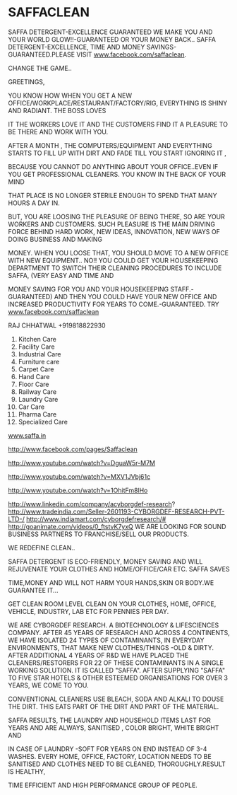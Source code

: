 # SAFFACLEAN
SAFFA DETERGENT-EXCELLENCE GUARANTEED
WE MAKE YOU AND YOUR WORLD GLOW!!-GUARANTEED OR YOUR MONEY BACK..
SAFFA DETERGENT-EXCELLENCE, TIME AND MONEY SAVINGS-GUARANTEED.PLEASE VISIT www.facebook.com/saffaclean.

CHANGE THE GAME..

GREETINGS,

YOU KNOW HOW WHEN YOU GET A NEW OFFICE/WORKPLACE/RESTAURANT/FACTORY/RIG, EVERYTHING IS SHINY AND RADIANT. THE BOSS LOVES 

IT THE WORKERS LOVE IT AND THE CUSTOMERS FIND IT A PLEASURE TO BE THERE AND WORK WITH YOU.

AFTER A MONTH , THE COMPUTERS/EQUIPMENT AND EVERYTHING STARTS TO FILL UP WITH DIRT AND FADE TILL YOU START IGNORING IT , 

BECAUSE YOU CANNOT DO ANYTHING ABOUT YOUR OFFICE..EVEN IF YOU GET PROFESSIONAL CLEANERS. YOU KNOW IN THE BACK OF YOUR MIND 

THAT PLACE IS NO LONGER STERILE ENOUGH TO SPEND THAT MANY HOURS A DAY IN.

BUT, YOU ARE LOOSING THE PLEASURE OF BEING THERE, SO ARE YOUR WORKERS AND CUSTOMERS. 
SUCH PLEASURE IS THE MAIN DRIVING FORCE BEHIND HARD WORK, NEW IDEAS, INNOVATION, NEW WAYS OF DOING BUSINESS AND MAKING 

MONEY.
WHEN YOU LOOSE THAT, YOU SHOULD MOVE TO A NEW OFFICE WITH NEW EQUIPMENT.. NO!!
YOU COULD GET YOUR HOUSEKEEPING DEPARTMENT TO SWITCH THEIR CLEANING PROCEDURES TO INCLUDE SAFFA, (VERY EASY AND TIME AND 

MONEY SAVING FOR YOU AND YOUR HOUSEKEEPING STAFF.-GUARANTEED)
AND THEN YOU COULD HAVE YOUR NEW OFFICE AND INCREASED PRODUCTIVITY FOR YEARS TO COME.-GUARANTEED.
TRY www.facebook.com/saffaclean

RAJ CHHATWAL
+919818822930 

1. Kitchen Care 
2. Facility Care 
3. Industrial Care 
4. Furniture care
5. Carpet Care 
6. Hand Care 
7. Floor Care 
8. Railway Care 
9. Laundry Care 
10. Car Care
11. Pharma Care
12. Specialized Care

www.saffa.in

http://www.facebook.com/pages/Saffaclean

http://www.youtube.com/watch?v=DguaW5r-M7M

http://www.youtube.com/watch?v=MXV1JVbj61c

http://www.youtube.com/watch?v=1OhitFm8lHo



http://www.linkedin.com/company/acyborgdef-research? 
http://www.tradeindia.com/Seller-2601193-CYBORGDEF-RESEARCH-PVT-LTD-/
http://www.indiamart.com/cyborgdefresearch/#
http://goanimate.com/videos/0_ftstvK7yxQ
WE ARE LOOKING FOR SOUND BUSINESS PARTNERS TO FRANCHISE/SELL OUR PRODUCTS.


WE REDEFINE CLEAN.. 

SAFFA DETERGENT IS ECO-FRIENDLY, MONEY SAVING AND WILL REJUVENATE YOUR CLOTHES AND HOME/OFFICE/CAR ETC. SAFFA SAVES 

TIME,MONEY AND WILL NOT HARM YOUR HANDS,SKIN OR BODY.WE GUARANTEE IT... 

GET CLEAN ROOM LEVEL CLEAN ON YOUR CLOTHES, HOME, OFFICE, VEHICLE, INDUSTRY, LAB ETC FOR PENNIES PER DAY. 

WE ARE CYBORGDEF RESEARCH.
A BIOTECHNOLOGY & LIFESCIENCES COMPANY. 
AFTER 45 YEARS OF RESEARCH AND ACROSS 4 CONTINENTS, WE HAVE ISOLATED 24 TYPES OF 
CONTAMINANTS, IN EVERYDAY ENVIRONMENTS, THAT MAKE NEW CLOTHES/THINGS -OLD & DIRTY. 
AFTER ADDITIONAL 4 YEARS OF R&D WE HAVE PLACED THE CLEANERS/RESTORERS FOR 22 OF THESE 
CONTAMINANTS IN A SINGLE WORKING SOLUTION. 
IT IS CALLED "SAFFA". 
AFTER SUPPLYING "SAFFA" TO FIVE STAR HOTELS & OTHER ESTEEMED ORGANISATIONS FOR OVER 3 YEARS, WE COME TO YOU. 


CONVENTIONAL CLEANERS USE BLEACH, SODA AND ALKALI TO DOUSE THE DIRT. THIS EATS PART OF THE DIRT AND PART OF THE MATERIAL. 

SAFFA RESULTS, THE LAUNDRY AND HOUSEHOLD ITEMS LAST FOR YEARS AND ARE ALWAYS, SANITISED , COLOR BRIGHT, WHITE BRIGHT AND 

IN CASE OF LAUNDRY -SOFT FOR YEARS ON END INSTEAD OF 3-4 WASHES.
EVERY HOME, OFFICE, FACTORY, LOCATION NEEDS TO BE SANITISED AND CLOTHES NEED TO BE CLEANED, THOROUGHLY.RESULT IS HEALTHY, 

TIME EFFICIENT AND HIGH PERFORMANCE GROUP OF PEOPLE.
